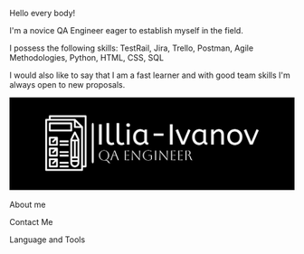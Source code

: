 Hello every body!

I'm a novice QA Engineer eager to establish myself in the field.

I possess the following skills: TestRail, Jira, Trello, Postman, Agile Methodologies, Python, HTML, CSS, SQL

I would also like to say that I am a fast learner and with good team skills I'm always open to new proposals.

![Header](https://github.com/Illia-Ivanov/Illia-Ivanov/blob/main/aasser.png)


About me 



Contact Me 


Language and Tools
